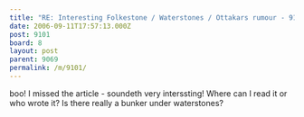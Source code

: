 ```yaml
---
title: "RE: Interesting Folkestone / Waterstones / Ottakars rumour - 9101"
date: 2006-09-11T17:57:13.000Z
post: 9101
board: 8
layout: post
parent: 9069
permalink: /m/9101/
---
```

boo! I missed the article - soundeth very interssting! Where can I read it or who wrote it? Is there really a bunker under waterstones?
